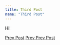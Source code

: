 ```yaml
---
title: Third Post
name: "Third Post"
---
```


Hi!

[Prev Post]({{page.prev.path}})
[Prev Prev Post]({{page.prev.prev.path}})
